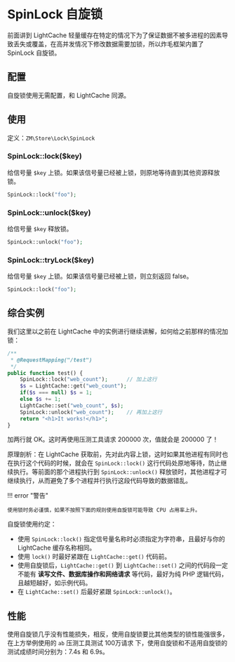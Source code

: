 # SpinLock 自旋锁

前面讲到 LightCache 轻量缓存在特定的情况下为了保证数据不被多进程的因素导致丢失或覆盖，在高并发情况下修改数据需要加锁，所以炸毛框架内置了 SpinLock 自旋锁。

## 配置

自旋锁使用无需配置，和 LightCache 同源。

## 使用

定义：`ZM\Store\Lock\SpinLock`

### SpinLock::lock($key)

给信号量 `$key` 上锁。如果该信号量已经被上锁，则原地等待直到其他资源释放锁。

```php
SpinLock::lock("foo");
```

### SpinLock::unlock($key)

给信号量 `$key` 释放锁。

```php
SpinLock::unlock("foo");
```

### SpinLock::tryLock($key)

给信号量 `$key` 上锁。如果该信号量已经被上锁，则立刻返回 false。

```php
SpinLock::lock("foo");
```

## 综合实例

我们这里以之前在 LightCache 中的实例进行继续讲解，如何给之前那样的情况加锁：

```php
/**
 * @RequestMapping("/test")
 */
public function test() {
    SpinLock::lock("web_count");      // 加上这行
    $s = LightCache::get("web_count");
    if($s === null) $s = 1;
    else $s += 1;
    LightCache::set("web_count", $s);
    SpinLock::unlock("web_count");    // 再加上这行
    return "<h1>It works!</h1>";
}
```

加两行就 OK。这时再使用压测工具请求 200000 次，值就会是 200000 了！

原理剖析：在 LightCache 获取前，先对此内容上锁，这时如果其他进程有同时也在执行这个代码的时候，就会在 `SpinLock::lock()` 这行代码处原地等待，防止继续执行。等前面的那个进程执行到 `SpinLock::unlock()` 释放锁时，其他进程才可继续执行，从而避免了多个进程并行执行这段代码导致的数据错乱。

!!! error "警告"

	使用锁时务必谨慎，如果不按照下面的规则使用自旋锁可能导致 CPU 占用率上升。

自旋锁使用约定：

- 使用 `SpinLock::lock()` 指定信号量名称时必须指定为字符串，且最好与你的 LightCache 缓存名称相同。
- 使用 `lock()` 时最好紧跟在 `LightCache::get()` 代码前。
- 使用自旋锁后，`LightCache::get()` 到 `LightCache::set()` 之间的代码段一定不能有 **读写文件、数据库操作和网络请求** 等代码，最好为纯 PHP 逻辑代码，且越短越好，如示例代码。
- 在 `LightCache::set()` 后最好紧跟 `SpinLock::unlock()`。

## 性能

使用自旋锁几乎没有性能损失，相反，使用自旋锁要比其他类型的锁性能强很多，在上方举例使用的 `ab` 压测工具测试 100万请求 下，使用自旋锁和不适用自旋锁的测试成绩时间分别为：7.4s 和 6.9s。